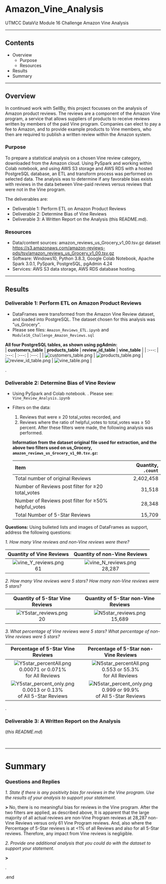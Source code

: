 # Amazon_Vine_Analysis
UTMCC DataViz Module 16 Challenge Amazon Vine Analysis

---

## Contents 
  * Overview
    - Purpose
    - Resources
  * Results
  * Summary
 

---  

## Overview 
  In continued work with SellBy, this project focusses on the analysis of Amazon product reviews. The reviews are a component of the Amazon Vine program, a service that allows suppliers of products to receive reviews written by members of the paid Vine program. Companies can elect to pay a fee to Amazon, and to provide example products to Vine members, who then are required to publish a written review within the Amazon system. 

   ### Purpose
   To prepare a statistical analysis on a chosen Vine review category, downloaded from the Amazon cloud. Using PySpark and working within Colab notebook, and using AWS S3 storage and AWS RDS with a hosted PostgreSQL database, an ETL and transform process was performed on selected data. The analysis was to determine if any favorable bias exists with reviews in the data between Vine-paid reviews versus reviews that were not in the Vine program. 
  
   The deliverables are: 
   - Deliverable 1: Perform ETL on Amazon Product Reviews
   - Deliverable 2: Determine Bias of Vine Reviews
   - Deliverable 3: A Written Report on the Analysis (this README.md).
   
  
   ### Resources
  * Data/content sources: amazon_reviews_us_Grocery_v1_00.tsv.gz dataset https://s3.amazonaws.com/amazon-reviews-pds/tsv/amazon_reviews_us_Grocery_v1_00.tsv.gz
  * Software: Windows10, Python 3.8.3, Google Colab Notebook, Apache Spark 3.0.1, PySpark, PostgreSQL, pgAdmin 4.24
  * Services: AWS S3 data storage, AWS RDS database hosting. 
  

--- 

## Results


### Deliverable 1: Perform ETL on Amazon Product Reviews
   * DataFrames were transformed from the Amazon Vine Review dataset, and loaded into PostgreSQL. The dataset chosen for this analysis was "us_Grocery".
   * Please see files: `Amazon_Reviews_ETL.ipynb`  and  `Module16_Challenge_Amazon_Reviews.sql` 
   
   
   **All four PostgreSQL tables, as shown using pgAdmin:**  <br>
   | **customers_table** | **products_table** | **review_id_table** | **vine_table** |
   | :---: | :---: | :---: | :---: | 
   | ![customers_table.png](https://github.com/larrydodson/Amazon_Vine_Analysis/blob/main/customers_table.png) | ![products_table.png](https://github.com/larrydodson/Amazon_Vine_Analysis/blob/main/products_table.png) | ![review_id_table.png](https://github.com/larrydodson/Amazon_Vine_Analysis/blob/main/review_id_table.png) | ![vine_table.png](https://github.com/larrydodson/Amazon_Vine_Analysis/blob/main/vine_table.png) | 
 
.

### Deliverable 2: Determine Bias of Vine Review 
  * Using PySpark and Colab notebook.  .  Please see: `Vine_Review_Analysis.ipynb`  
  * Filters on the data: 
    1) Reviews that were ≥ 20 total_votes recorded, and 
    2) Reviews where the ratio of helpful_votes to total_votes was ≥ 50 percent.  After these filters were made, the following analysis was performed.

      **Information from the dataset original file used for extraction, and the above two filters used on us_Grocery,  `amazon_reviews_us_Grocery_v1_00.tsv.gz`:** 
      
     | **Item** | **Quantity**, `.count` | 
     | :--- | ---: | 
     | Total number of original Reviews | 2,402,458 | 
     | Number of Reviews post filter for ≥20 total_votes | 31,518 |  
     | Number of Reviews post filter for ≥50% helpful_votes | 28,348 | 
     | Total Number of 5-Star Reviews | 15,709 |



**Questions:**  Using bulleted lists and images of DataFrames as support, address the following questions:

   *1. How many Vine reviews and non-Vine reviews were there?*
  
   | **Quantity of Vine Reviews** | **Quantity of non-Vine Reviews** |
   | :---: | :---: |
   | ![vine_Y_reviews.png](https://github.com/larrydodson/Amazon_Vine_Analysis/blob/main/vine_Y_reviews.png) <br>61 | ![vine_N_reviews.png](https://github.com/larrydodson/Amazon_Vine_Analysis/blob/main/vine_N_reviews.png) <br>28,287 |  
 
 
   *2. How many Vine reviews were 5 stars? How many non-Vine reviews were 5 stars?*
 
   | **Quantity of 5-Star Vine Reviews** | **Quantity of 5-Star non-Vine Reviews** |
   | :---: | :---: |
   | ![Y5star_reviews.png](https://github.com/larrydodson/Amazon_Vine_Analysis/blob/main/Y5star_reviews.png) <br>20  | ![N5star_reviews.png](https://github.com/larrydodson/Amazon_Vine_Analysis/blob/main/N5star_reviews.png) <br>15,689  | 
 
 
   *3. What percentage of Vine reviews were 5 stars? What percentage of non-Vine reviews were 5 stars?*
  
   | **Percentage of 5-Star Vine Reviews** | **Percentage of 5-Star non-Vine Reviews** |
   | :---: | :---: |
   | ![Y5star_percentAll.png](https://github.com/larrydodson/Amazon_Vine_Analysis/blob/main/Y5star_percentAll.png) <br>0.00071 or 0.071%<br>for All Reviews | ![N5star_percentAll.png](https://github.com/larrydodson/Amazon_Vine_Analysis/blob/main/N5star_percentAll.png) <br>0.553 or 55.3%<br>for All Reviews | 
   | ![Y5star_percent_only.png](https://github.com/larrydodson/Amazon_Vine_Analysis/blob/main/Y5star_percent_only.png) <br>0.0013 or 0.13%<br>of All 5-Star Reviews | ![N5star_percent_only.png](https://github.com/larrydodson/Amazon_Vine_Analysis/blob/main/N5star_percent_only.png) <br>0.999 or 99.9%<br>of All 5-Star Reviews | 
 
 
.

### Deliverable 3: A Written Report on the Analysis 
 (*this README.md*)
  
<br>

---

# Summary

### Questions and Replies 
  *1. State if there is any positivity bias for reviews in the Vine program. Use the results of your analysis to support your statement.* 
  
   **>**  No, there is no meaningful bias for reviews in the Vine program. After the two filters are applied, as described above, It is apparent that the large majority of all actual reviews are non-Vine Program reviews at 28,287 non-Vine Reviews versus only 61 Vine Program reviews. And, also where the Percentage of 5-Star reviews is at <1% of all Reviews and also for all 5-Star reviews. Therefore, any impact from Vine reviews is negligible. 
  
  *2. Provide one additional analysis that you could do with the dataset to support your statement.*

   **>**  



.

.end
